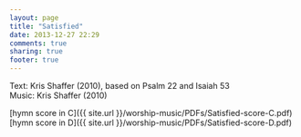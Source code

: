 ```yaml
---
layout: page
title: "Satisfied"
date: 2013-12-27 22:29
comments: true
sharing: true
footer: true
---
```


Text: Kris Shaffer (2010), based on Psalm 22 and Isaiah 53  
Music: Kris Shaffer (2010)

[hymn score in C]({{ site.url }}/worship-music/PDFs/Satisfied-score-C.pdf)  
[hymn score in D]({{ site.url }}/worship-music/PDFs/Satisfied-score-D.pdf)  

